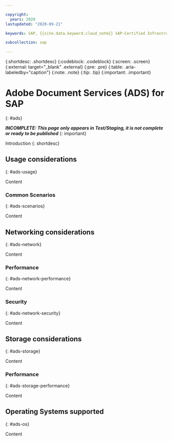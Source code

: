 ```yaml
---

copyright:
  years: 2020
lastupdated: "2020-09-21"

keywords: SAP, {{site.data.keyword.cloud_notm}} SAP-Certified Infrastructure, {{site.data.keyword.ibm_cloud_sap}}, SAP Workloads

subcollection: sap

---
```


{:shortdesc: .shortdesc}
{:codeblock: .codeblock}
{:screen: .screen}
{:external: target="_blank" .external}
{:pre: .pre}
{:table: .aria-labeledby="caption"}
{:note: .note}
{:tip: .tip}
{:important: .important}

# Adobe Document Services (ADS) for SAP
{: #ads}

**_INCOMPLETE: This page only appears in Test/Staging, it is not complete or ready to be published_**
{: important}

Introduction
{: shortdesc}

## Usage considerations
{: #ads-usage}

Content

### Common Scenarios
{: #ads-scenarios}

Content

## Networking considerations
{: #ads-network}

Content

### Performance
{: #ads-network-performance}

Content

### Security
{: #ads-network-security}

Content

## Storage considerations
{: #ads-storage}

Content

### Performance
{: #ads-storage-performance}

Content

## Operating Systems supported
{: #ads-os}

Content
